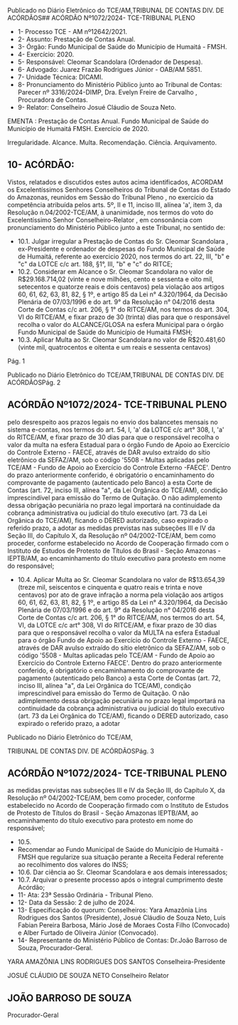 Publicado  no  Diário  Eletrônico do TCE/AM,TRIBUNAL DE CONTAS DIV. DE ACÓRDÃOS## ACÓRDÃO Nº1072/2024- TCE-TRIBUNAL PLENO

- 1- Processo TCE - AM nº12642/2021.
- 2- Assunto: Prestação de Contas Anual.
- 3- Órgão: Fundo Municipal de Saúde do Município de Humaitá - FMSH.
- 4- Exercício: 2020.
- 5- Responsável: Cleomar Scandolara (Ordenador de Despesa).
- 6- Advogado: Juarez Frazão Rodrigues Júnior - OAB/AM 5851.
- 7- Unidade Técnica: DICAMI.
- 8- Pronunciamento  do  Ministério  Público  junto  ao  Tribunal  de  Contas: Parecer  nº 3316/2024-DIMP, Dra. Evelyn Freire de Carvalho , Procuradora de Contas.
- 9- Relator: Conselheiro Josué Cláudio de Souza Neto.

EMENTA : Prestação de Contas Anual. Fundo Municipal  de  Saúde  do  Município  de  Humaitá  FMSH. Exercício de 2020.

Irregularidade. Alcance. Multa. Recomendação. Ciência. Arquivamento.

## 10-  ACÓRDÃO:

Vistos, relatados e discutidos estes autos acima identificados, ACORDAM os Excelentíssimos Senhores Conselheiros do Tribunal de Contas do Estado do Amazonas, reunidos em Sessão do Tribunal Pleno , no exercício da competência atribuída pelos arts. 5º, II e 11, inciso III, alínea 'a', item 3, da Resolução n.04/2002-TCE/AM, à unanimidade, nos termos do voto do Excelentíssimo Senhor Conselheiro-Relator , em consonância com pronunciamento do Ministério Público junto a este Tribunal, no sentido de:

- 10.1. Julgar irregular a Prestação de Contas do Sr. Cleomar Scandolara , ex-Presidente e ordenador de despesas do Fundo Municipal  de  Saúde  de  Humaitá,  referente  ao  exercicio  2020,  nos termos do art. 22, III, "b" e "c" da LOTCE c/c art. 188, §1°, III, "b" e "c" do RITCE;
- 10.2. Considerar  em  Alcance o Sr.  Cleomar  Scandolara no  valor  de R$29.168.714,02 (vinte  e  nove  milhões, cento e sessenta e oito mil, setecentos e quatorze reais e dois centavos) pela violação aos artigos 60,  61,  62,  63,  81,  82,  §  1º,  e  artigo  85  da  Lei  n°  4.320/1964,  da Decisão Plenária de 07/03/1996 e do art. 9° da Resolução n° 04/2016 desta Corte de Contas c/c art. 206, § 1° do RITCE/AM, nos termos do art. 304, VI do RITCE/AM, e fixar prazo de 30 (trinta) dias para que o responsável recolha o valor do ALCANCE/GLOSA na esfera Municipal para o órgão Fundo Municipal de Saúde do Município de Humaitá FMSH;
- 10.3. Aplicar Multa ao Sr. Cleomar Scandolara no valor de R$20.481,60 (vinte  mil,  quatrocentos  e  oitenta  e  um  reais  e  sessenta  centavos)

Pág. 1

Publicado  no  Diário  Eletrônico do TCE/AM,TRIBUNAL DE CONTAS DIV. DE ACÓRDÃOSPág. 2

## ACÓRDÃO Nº1072/2024- TCE-TRIBUNAL PLENO

pelo desrespeito aos prazos legais no envio dos balancetes mensais no sistema e-contas, nos termos do art. 54, I, 'a' da LOTCE c/c art° 308,  I,  'a'  do  RITCE/AM,  e  fixar prazo  de  30  dias para  que  o responsável recolha o valor da multa na esfera Estadual para o órgão Fundo de Apoio ao Exercício do Controle Externo - FAECE, através de  DAR  avulso  extraído  do  sítio  eletrônico  da  SEFAZ/AM,  sob  o código '5508 - Multas aplicadas pelo TCE/AM - Fundo de Apoio ao Exercício do Controle Externo -FAECE'. Dentro do prazo anteriormente conferido, é obrigatório o encaminhamento do comprovante de pagamento (autenticado pelo Banco) a esta Corte de Contas  (art.  72,  inciso  III,  alínea  "a",  da  Lei  Orgânica  do  TCE/AM), condição imprescindível para emissão do Termo de Quitação. O não adimplemento dessa obrigação pecuniária no prazo legal importará na continuidade da cobrança administrativa ou judicial do título executivo (art.  73  da  Lei  Orgânica  do  TCE/AM), ficando  o  DERED  autorizado, caso  expirado  o  referido  prazo,  a  adotar  as  medidas  previstas  nas subseções  III  e  IV  da  Seção  III,  do  Capítulo  X,  da  Resolução  nº 04/2002-TCE/AM,  bem  como  proceder,  conforme  estabelecido  no Acordo  de  Cooperação  firmado  com  o  Instituto  de  Estudos  de Protesto  de  Títulos  do  Brasil  -  Seção  Amazonas  -  IEPTB/AM,  ao encaminhamento  do  título  executivo  para  protesto  em  nome  do responsável;

- 10.4. Aplicar Multa ao Sr. Cleomar Scandolara no valor de R$13.654,39 (treze mil, seiscentos e cinquenta e quatro reais e trinta e nove centavos) por ato de grave infração a norma pela violação aos artigos 60, 61, 62, 63, 81, 82, § 1º, e artigo 85 da Lei n° 4.320/1964, da  Decisão  Plenária  de  07/03/1996  e  do  art.  9°  da  Resolução  n° 04/2016 desta Corte de Contas c/c art. 206, § 1° do RITCE/AM, nos termos do art. 54, VI,  da LOTCE c/c art° 308, VI do RITCE/AM, e fixar prazo  de  30  dias para  que  o  responsável  recolha  o  valor  da MULTA na esfera Estadual para o órgão Fundo de Apoio ao Exercício do Controle Externo - FAECE, através de DAR avulso extraído do sítio eletrônico da SEFAZ/AM, sob o código '5508 - Multas aplicadas pelo TCE/AM  -  Fundo  de  Apoio  ao  Exercício  do  Controle  Externo  FAECE'.  Dentro  do  prazo  anteriormente  conferido,  é  obrigatório  o encaminhamento  do  comprovante  de  pagamento  (autenticado  pelo Banco) a esta Corte de Contas (art. 72, inciso III, alínea "a", da Lei Orgânica  do  TCE/AM),  condição  imprescindível  para  emissão  do Termo de Quitação. O não adimplemento dessa obrigação pecuniária no prazo legal importará na continuidade da cobrança administrativa ou  judicial  do  título  executivo  (art.  73  da  Lei  Orgânica  do  TCE/AM), ficando o DERED autorizado, caso expirado o referido prazo, a adotar

Publicado  no  Diário  Eletrônico do TCE/AM,

TRIBUNAL DE CONTAS DIV. DE ACÓRDÃOSPág. 3

## ACÓRDÃO Nº1072/2024- TCE-TRIBUNAL PLENO

as medidas previstas nas subseções III e IV da Seção III, do Capítulo X, da Resolução nº 04/2002-TCE/AM, bem como proceder, conforme estabelecido  no  Acordo  de  Cooperação  firmado  com  o  Instituto  de Estudos  de  Protesto  de  Títulos  do  Brasil  -  Seção  Amazonas  IEPTB/AM, ao encaminhamento do título executivo para protesto em nome do responsável;

- 10.5.
- Recomendar ao Fundo Municipal de Saúde do Município de Humaitá -FMSH  que  regularize  sua  situação  perante  a  Receita  Federal referente ao recolhimento dos valores do INSS;
- 10.6. Dar ciência ao Sr. Cleomar Scandolara e aos demais interessados;
- 10.7. Arquivar o  presente  processo  após  o  integral  cumprimento  deste Acórdão;
- 11-  Ata: 23ª Sessão Ordinária - Tribunal Pleno.
- 12-  Data da Sessão: 2 de julho de 2024.
- 13-  Especificação  do  quorum: Conselheiros:  Yara  Amazônia  Lins  Rodrigues  dos Santos  (Presidente),  Josué  Cláudio  de  Souza  Neto,  Luis  Fabian  Pereira  Barbosa, Mário  José  de  Moraes  Costa  Filho  (Convocado)  e  Alber  Furtado  de  Oliveira  Júnior (Convocado).
- 14-  Representante  do  Ministério  Público  de  Contas: Dr.João  Barroso  de  Souza, Procurador-Geral.

YARA AMAZÔNIA LINS RODRIGUES DOS SANTOS Conselheira-Presidente

JOSUÉ CLÁUDIO DE SOUZA NETO Conselheiro Relator

## JOÃO BARROSO DE SOUZA

Procurador-Geral